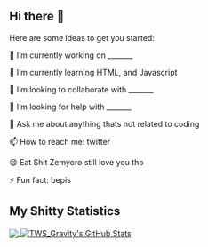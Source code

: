 ## Hi there 👋
Here are some ideas to get you started:

🔭 I’m currently working on _______

🌱 I’m currently learning HTML, and Javascript

👯 I’m looking to collaborate with _______

🤔 I’m looking for help with _______

💬 Ask me about anything thats not related to coding

📫 How to reach me: twitter 

😄 Eat Shit Zemyoro still love you tho

⚡ Fun fact: bepis

## My Shitty Statistics 
<a href="#stats">
  <img align="center" src="https://github-readme-stats.vercel.app/api/top-langs/?username=TWSGravity&hide=Makefile&theme=react">
</a>
<a href="#stats">
  <img align="center" src="https://github-readme-stats.vercel.app/api?username=TWSGravity&show_icons=true&line_height=33.5&count_private=true&theme=react" alt="TWS_Gravity's GitHub Stats">
</a>
